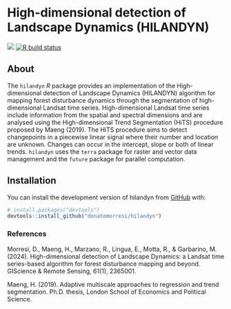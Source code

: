 
<!-- README.md is generated from README.Rmd. Please edit that file -->

# High-dimensional detection of Landscape Dynamics (HILANDYN)

<!-- badges: start -->

[![](https://img.shields.io/badge/devel%20version-1.0.5.9000-blue.svg)](https://github.com/donatomorresi/hilandyn)
[![R build
status](https://github.com/donatomorresi/hilandyn/workflows/R-CMD-check/badge.svg)](https://github.com/donatomorresi/hilandyn/actions)
<!-- badges: end -->

## About

The `hilandyn` *R* package provides an implementation of the
High-dimensional detection of Landscape Dynamics (HILANDYN) algorithm
for mapping forest disturbance dynamics through the segmentation of
high-dimensional Landsat time series. High-dimensional Landsat time
series include information from the spatial and spectral dimensions and
are analysed using the High-dimensional Trend Segmentation (HiTS)
procedure proposed by Maeng (2019). The HiTS procedure aims to detect
changepoints in a piecewise linear signal where their number and
location are unknown. Changes can occur in the intercept, slope or both
of linear trends. `hilandyn` uses the `terra` package for raster and
vector data management and the `future` package for parallel
computation.

## Installation

You can install the development version of hilandyn from
[GitHub](https://github.com/) with:

``` r
# install.packages("devtools")
devtools::install_github("donatomorresi/hilandyn")
```

### References

Morresi, D., Maeng, H., Marzano, R., Lingua, E., Motta, R., & Garbarino,
M. (2024). High-dimensional detection of Landscape Dynamics: a Landsat
time series-based algorithm for forest disturbance mapping and beyond.
GIScience & Remote Sensing, 61(1), 2365001.

Maeng, H. (2019). Adaptive multiscale approaches to regression and trend
segmentation. Ph.D. thesis, London School of Economics and Political
Science.
